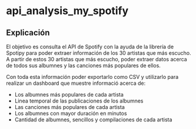 # api_analysis_my_spotify

## Explicación

El objetivo es consulta el API de Spotify con la ayuda de la librería de Spotipy para poder extraer información de los 30 artistas que más escucho. A partir de estos 30 artistas que más escucho, poder extraer datos acerca de todos sus albumnes y las canciones más populares de ellos.

Con toda esta información poder exportarlo como CSV y utilizarlo para realizar un dashboard que muestre informació acerca de:
- Los albumnes más populares de cada artista
- Linea temporal de las publicaciones de los albumnes
- Las canciones más populares de cada artista
- Los albumnes con mayor duración en minutos
- Cantidad de albumnes, sencillos y compilaciones de cada artista
